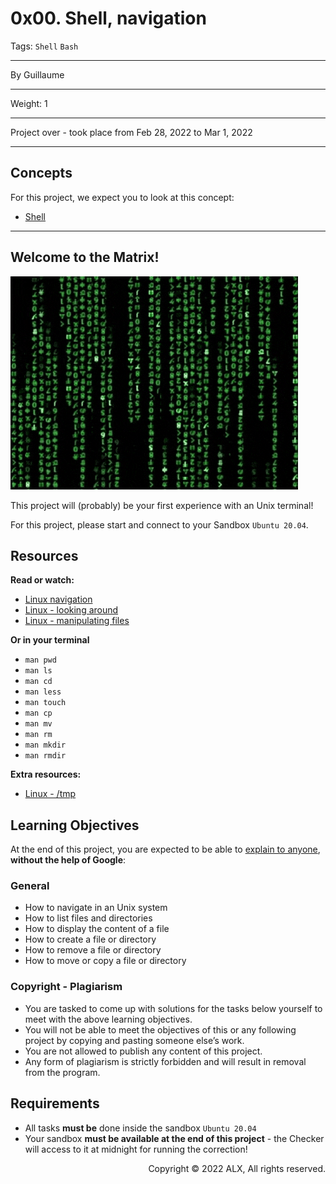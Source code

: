 # 0x00. Shell, navigation
Tags: `Shell` `Bash`
<hr>
By Guillaume
<hr>
Weight: 1 
<hr>
Project over - took place from Feb 28, 2022 to Mar 1, 2022
<hr>

## Concepts
For this project, we expect you to look at this concept:
- [Shell](https://alx-intranet.hbtn.io/concepts/9)
<hr>

## Welcome to the Matrix!
![The Matrix](The_Matrix.gif)

This project will (probably) be your first experience with an Unix terminal!

For this project, please start and connect to your Sandbox `Ubuntu 20.04`.

## Resources
**Read or watch:**
- [Linux navigation](http://linuxcommand.org/lc3_lts0020.php)
- [Linux - looking around](http://linuxcommand.org/lc3_lts0030.php)
- [Linux - manipulating files](http://linuxcommand.org/lc3_lts0050.php)

**Or in your terminal**
- `man pwd`
- `man ls`
- `man cd`
- `man less`
- `man touch`
- `man cp`
- `man mv`
- `man rm`
- `man mkdir`
- `man rmdir`

**Extra resources:**
- [Linux - /tmp](https://tldp.org/LDP/Linux-Filesystem-Hierarchy/html/tmp.html)

## Learning Objectives
At the end of this project, you are expected to be able to [explain to anyone](https://fs.blog/feynman-technique/), **without the help of Google**:

### General
- How to navigate in an Unix system
- How to list files and directories
- How to display the content of a file
- How to create a file or directory
- How to remove a file or directory
- How to move or copy a file or directory

### Copyright - Plagiarism
- You are tasked to come up with solutions for the tasks below yourself to meet with the above learning objectives.
- You will not be able to meet the objectives of this or any following project by copying and pasting someone else’s work.
- You are not allowed to publish any content of this project.
- Any form of plagiarism is strictly forbidden and will result in removal from the program.

## Requirements
- All tasks **must be** done inside the sandbox `Ubuntu 20.04`
- Your sandbox **must be available at the end of this project** - the Checker will access to it at midnight for running the correction!

<p align="right">Copyright © 2022 ALX, All rights reserved.</p>